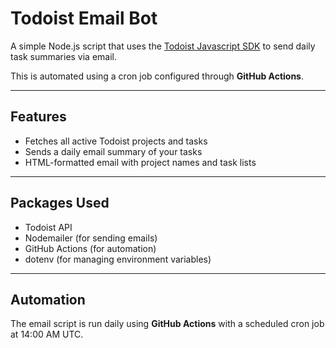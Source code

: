 # Todoist Email Bot

A simple Node.js script that uses the [Todoist Javascript SDK](https://developer.todoist.com/rest/v2/?javascript#javascript-sdk) to send daily task summaries via email.

This is automated using a cron job configured through **GitHub Actions**.

---

## Features

- Fetches all active Todoist projects and tasks
- Sends a daily email summary of your tasks
- HTML-formatted email with project names and task lists

---

## Packages Used

- Todoist API
- Nodemailer (for sending emails)
- GitHub Actions (for automation)
- dotenv (for managing environment variables)

---

## Automation

The email script is run daily using **GitHub Actions** with a scheduled cron job at 14:00 AM UTC.
